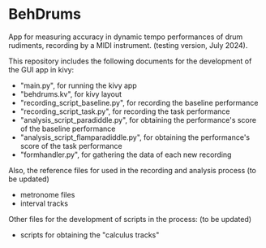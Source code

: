 # BehDrums
App for measuring accuracy in dynamic tempo performances of drum rudiments, recording by a MIDI instrument.
(testing version, July 2024).

This repository includes the following documents for the development of the GUI app in kivy:
- "main.py", for running the kivy app
- "behdrums.kv", for kivy layout
- "recording_script_baseline.py", for recording the baseline performance
- "recording_script_task.py", for recording the task performance
- "analysis_script_paradiddle.py", for obtaining the performance's score of the baseline performance
- "analysis_script_flamparadiddle.py", for obtaining the performance's score of the task performance
- "formhandler.py", for gathering the data of each new recording

Also, the reference files for used in the recording and analysis process
(to be updated)
- metronome files
- interval tracks

Other files for the development of scripts in the process:
(to be updated)
- scripts for obtaining the "calculus tracks"
